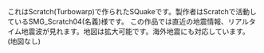 これはScratch(Turbowarp)で作られたSQuakeです。製作者はScratchで活動しているSMG_Scratch04(名義)様です。
この作品では直近の地震情報、リアルタイム地震波が見れます。地図は拡大可能です。海外地震にも対応しています。(地図なし)
